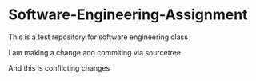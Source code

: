 # Software-Engineering-Assignment
This is a test repository for software engineering class

I am making a change and commiting via sourcetree

And this is conflicting changes